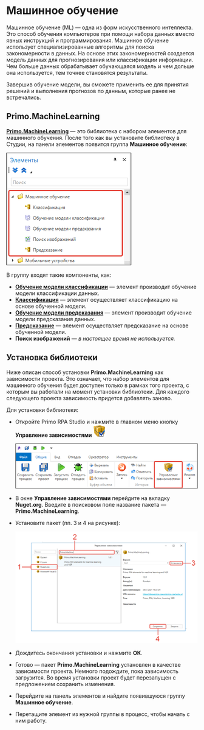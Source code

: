 # Машинное обучение

Машинное обучение (ML) — одна из форм искусственного интеллекта. Это способ обучения компьютеров при помощи набора данных вместо явных инструкций и программирования. Машинное обучение использует специализированные алгоритмы для поиска закономерности в данных. На основе этих закономерностей создается модель данных для прогнозирования или классификации информации. Чем больше данных обрабатывает обучающаяся модель и чем дольше она используется, тем точнее становятся результаты. 

Завершив обучение модели, вы сможете применить ее для принятия решений и выполнения прогнозов по данным, которые ранее не встречались. 

## Primo.MachineLearning

[**Primo.MachineLearning**](https://www.nuget.org/packages/Primo.MachineLearning/) — это библиотека с набором элементов для машинного обучения. После того как вы установите библиотеку в Студии, на панели элементов появится группа **Машинное обучение**:

![](<../../../.gitbook/assets1/items-Primo.MachineLearning.png>)

В группу входят такие компоненты, как:
* [**Обучение модели классификации**](https://docs.primo-rpa.ru/primo-rpa/g_elements/el_extra/els_machine_learning/el_classification_study) — элемент производит обучение модели классификации данных.
* [**Классификация**](https://docs.primo-rpa.ru/primo-rpa/g_elements/el_extra/els_machine_learning/el_classification) — элемент осуществляет классификацию на основе обученной модели.
* [**Обучение модели предсказания**](https://docs.primo-rpa.ru/primo-rpa/g_elements/el_extra/els_machine_learning/el_prediction_study) — элемент производит обучение модели предсказания данных.
* [**Предсказание**](https://docs.primo-rpa.ru/primo-rpa/g_elements/el_extra/els_machine_learning/el_prediction) — элемент осуществляет предсказание на основе обученной модели.
* **Поиск изображений** — *в настоящее время не используется.*


## Установка библиотеки 

Ниже описан способ установки **Primo.MachineLearning** как зависимости проекта. Это означает, что набор элементов для машинного обучения будет доступен только в рамках того проекта, с которым вы работали на момент установки библиотеки. Для каждого следующего проекта зависимость придется добавлять заново.

Для установки библиотеки:

* Откройте Primo RPA Studio и нажмите в главном меню кнопку **Управление зависимостями** <img src="../../../.gitbook/assets/managePackages32.png" alt="" data-size="line">

   ![](<../../../.gitbook/assets1/управление зависимостями.png>)

* В окне **Управление зависимостями** перейдите на вкладку **Nuget.org**. Введите в поисковом поле название пакета — **Primo.MachineLearning**.
* Установите пакет (пп. 3 и 4 на рисунке):

  ![](<../../../.gitbook/assets1/install-Primo.MachineLearning.png>)

* Дождитесь окончания установки и нажмите **ОК**.
* Готово — пакет **Primo.MachineLearning** установлен в качестве зависимости проекта. Немного подождите, пока зависимость загрузится. Во время установки проект будет перезапущен с предложением сохранить изменения.
* Перейдите на панель элементов и найдите появившуюся группу **Машинное обучение**.
* Перетащите элемент из нужной группы в процесс, чтобы начать с ним работу.


